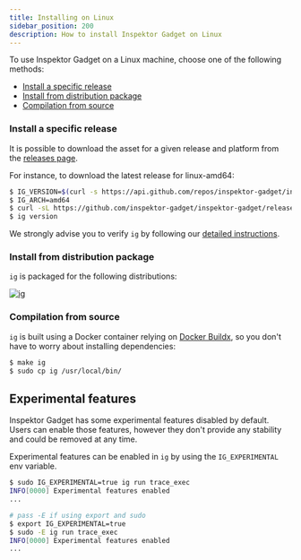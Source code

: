 ```yaml
---
title: Installing on Linux
sidebar_position: 200
description: How to install Inspektor Gadget on Linux
---
```


To use Inspektor Gadget on a Linux machine, choose one of the following methods:
* [Install a specific release](#install-a-specific-release)
* [Install from distribution package](#install-from-distribution-package)
* [Compilation from source](#compilation-from-source)

### Install a specific release

It is possible to download the asset for a given release and platform from the
[releases page](https://github.com/inspektor-gadget/inspektor-gadget/releases/).

For instance, to download the latest release for linux-amd64:

```bash
$ IG_VERSION=$(curl -s https://api.github.com/repos/inspektor-gadget/inspektor-gadget/releases/latest | jq -r .tag_name)
$ IG_ARCH=amd64
$ curl -sL https://github.com/inspektor-gadget/inspektor-gadget/releases/download/${IG_VERSION}/ig-linux-${IG_ARCH}-${IG_VERSION}.tar.gz | sudo tar -C /usr/local/bin -xzf - ig
$ ig version
```

We strongly advise you to verify `ig` by following our [detailed instructions](./verify-assets.mdx#verify-an-asset).

### Install from distribution package

`ig` is packaged for the following distributions:

[![`ig`](https://repology.org/badge/vertical-allrepos/inspektor-gadget.svg)](https://repology.org/project/inspektor-gadget/versions)

### Compilation from source

`ig` is built using a Docker container relying on [Docker Buildx](https://docs.docker.com/buildx/working-with-buildx), so you don't have to worry
about installing dependencies:

```bash
$ make ig
$ sudo cp ig /usr/local/bin/
```

## Experimental features

Inspektor Gadget has some experimental features disabled by default. Users can enable those
features, however they don't provide any stability and could be removed at any time.

Experimental features can be enabled in `ig` by using the `IG_EXPERIMENTAL` env variable.

```bash
$ sudo IG_EXPERIMENTAL=true ig run trace_exec
INFO[0000] Experimental features enabled
...

# pass -E if using export and sudo
$ export IG_EXPERIMENTAL=true
$ sudo -E ig run trace_exec
INFO[0000] Experimental features enabled
...
```
